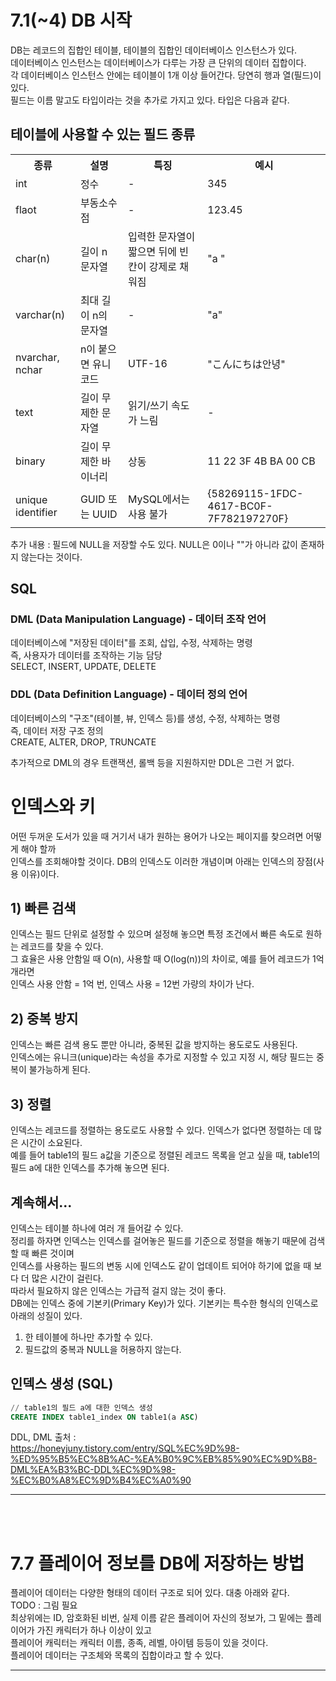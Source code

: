 
# 7.1(~4) DB 시작
DB는 레코드의 집합인 테이블, 테이블의 집합인 데이터베이스 인스턴스가 있다. <br/>
데이터베이스 인스턴스는 데이터베이스가 다루는 가장 큰 단위의 데이터 집합이다. <br/>
각 데이터베이스 인스턴스 안에는 테이블이 1개 이상 들어간다. 당연히 행과 열(필드)이 있다. <br/>
필드는 이름 말고도 타입이라는 것을 추가로 가지고 있다. 타입은 다음과 같다. <br/>
## 테이블에 사용할 수 있는 필드 종류
<table>
  <th>종류</th>
  <th>설명</th>
  <th>특징</th>
  <th>예시</th>
  <tr>
    <td>int</td>
    <td>정수</td>
    <td>-</td>
    <td>345</td>
  </tr>
  <tr>
    <td>flaot</td>
    <td>부동소수점</td>
    <td>-</td>
    <td>123.45</td>
  </tr>
  <tr>
    <td>char(n)</td>
    <td>길이 n 문자열</td>
    <td>입력한 문자열이 짧으면 뒤에 빈칸이 강제로 채워짐</td>
    <td>"a    "</td>
  </tr>
  <tr>
    <td>varchar(n)</td>
    <td>최대 길이 n의 문자열</td>
    <td>-</td>
    <td>"a"</td>
  </tr>
  <tr>
    <td>nvarchar, nchar</td>
    <td>n이 붙으면 유니코드</td>
    <td>UTF-16</td>
    <td>"こんにちは안녕"</td>
  </tr>
  <tr>
    <td>text</td>
    <td>길이 무제한 문자열</td>
    <td>읽기/쓰기 속도가 느림</td>
    <td>-</td>
  </tr>
  <tr>
    <td>binary</td>
    <td>길이 무제한 바이너리</td>
    <td>상동</td>
    <td>11 22 3F 4B BA 00 CB</td>
  </tr>
  <tr>
    <td>unique identifier</td>
    <td>GUID 또는 UUID</td>
    <td>MySQL에서는 사용 불가</td>
    <td>{58269115-1FDC-4617-BC0F-7F782197270F}</td>
  </tr>
</table>
추가 내용 : 필드에 NULL을 저장할 수도 있다. NULL은 0이나 ""가 아니라 값이 존재하지 않는다는 것이다. <br/>

## SQL
### DML (Data Manipulation Language) - 데이터 조작 언어 
데이터베이스에 "저장된 데이터"를 조회, 삽입, 수정, 삭제하는 명령 <br/>
즉, 사용자가 데이터를 조작하는 기능 담당 <br/>
SELECT, INSERT, UPDATE, DELETE <br/>

### DDL (Data Definition Language) - 데이터 정의 언어
데이터베이스의 "구조"(테이블, 뷰, 인덱스 등)를 생성, 수정, 삭제하는 명령 <br/>
즉, 데이터 저장 구조 정의 <br/>
CREATE, ALTER, DROP, TRUNCATE

추가적으로 DML의 경우 트랜잭션, 롤백 등을 지원하지만 DDL은 그런 거 없다. <br/>

# 인덱스와 키
어떤 두꺼운 도서가 있을 때 거기서 내가 원하는 용어가 나오는 페이지를 찾으려면 어떻게 해야 할까 <br/>
인덱스를 조회해야할 것이다. DB의 인덱스도 이러한 개념이며 아래는 인덱스의 장점(사용 이유)이다. <br/>
## 1) 빠른 검색
인덱스는 필드 단위로 설정할 수 있으며 설정해 놓으면 특정 조건에서 빠른 속도로 원하는 레코드를 찾을 수 있다. <br/>
그 효율은 사용 안함일 때 O(n), 사용할 때 O(log(n))의 차이로, 예를 들어 레코드가 1억 개라면 <br/>
인덱스 사용 안함 = 1억 번, 인덱스 사용 = 12번 가량의 차이가 난다. <br/>
## 2) 중복 방지
인덱스는 빠른 검색 용도 뿐만 아니라, 중복된 값을 방지하는 용도로도 사용된다. <br/>
인덱스에는 유니크(unique)라는 속성을 추가로 지정할 수 있고 지정 시, 해당 필드는 중복이 불가능하게 된다. <br/>
## 3) 정렬
인덱스는 레코드를 정렬하는 용도로도 사용할 수 있다. 인덱스가 없다면 정렬하는 데 많은 시간이 소요된다. <br/>
예를 들어 table1의 필드 a값을 기준으로 정렬된 레코드 목록을 얻고 싶을 때, table1의 필드 a에 대한 인덱스를 추가해 놓으면 된다. <br/>

## 계속해서...
인덱스는 테이블 하나에 여러 개 들어갈 수 있다. <br/>
정리를 하자면 인덱스는 인덱스를 걸어놓은 필드를 기준으로 정렬을 해놓기 때문에 검색할 때 빠른 것이며 <br/>
인덱스를 사용하는 필드의 변동 시에 인덱스도 같이 업데이트 되어야 하기에 없을 때 보다 더 많은 시간이 걸린다. <br/>
따라서 필요하지 않은 인덱스는 가급적 걸지 않는 것이 좋다. <br/>
DB에는 인덱스 중에 기본키(Primary Key)가 있다. 기본키는 특수한 형식의 인덱스로 아래의 성질이 있다. <br/>
1) 한 테이블에 하나만 추가할 수 있다.
2) 필드값의 중복과 NULL을 허용하지 않는다.

## 인덱스 생성 (SQL)
```sql
// table1의 필드 a에 대한 인덱스 생성
CREATE INDEX table1_index ON table1(a ASC)
```

DDL, DML 출처 : <br/>
https://honeyjuny.tistory.com/entry/SQL%EC%9D%98-%ED%95%B5%EC%8B%AC-%EA%B0%9C%EB%85%90%EC%9D%B8-DML%EA%B3%BC-DDL%EC%9D%98-%EC%B0%A8%EC%9D%B4%EC%A0%90 <br/>
<hr/><br/><br/>

# 7.7 플레이어 정보를 DB에 저장하는 방법
플레이어 데이터는 다양한 형태의 데이터 구조로 되어 있다. 대충 아래와 같다. <br/>
TODO : 그림 필요 <br/>
최상위에는 ID, 암호화된 비번, 실제 이름 같은 플레이어 자신의 정보가, 그 밑에는 플레이어가 가진 캐릭터가 하나 이상이 있고 <br/>
플레이어 캐릭터는 캐릭터 이름, 종족, 레벨, 아이템 등등이 있을 것이다. <br/>
플레이어 데이터는 구조체와 목록의 집합이라고 할 수 있다. <br/>

<hr/>


